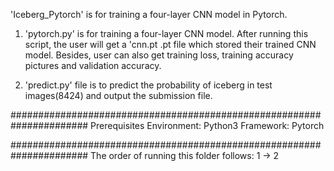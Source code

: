 'Iceberg_Pytorch' is for training a four-layer CNN model in Pytorch.
1. 'pytorch.py' is for training a four-layer CNN model.
    After running this script, the user will get a 'cnn.pt .pt file which stored their trained CNN model.
    Besides, user can also get training loss, training accuracy pictures and validation accuracy.

2. 'predict.py' file is to predict the probability of iceberg in test images(8424) and output the submission file.

######################################################################
Prerequisites
Environment: Python3
Framework: Pytorch

######################################################################
The order of running this folder follows: 1 -> 2


